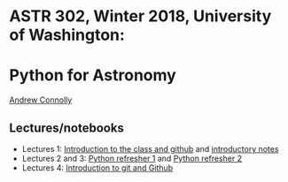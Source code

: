 # ASTR 302, Winter 2018, University of Washington: 
# Python for Astronomy

[Andrew Connolly](https://faculty.washington.edu/ajc26)

## Lectures/notebooks 

 *  Lectures 1: [Introduction to the class and github](lecture-01-github-questionaire) and [introductory notes](lecture-01-introduction.pdf)
  *  Lectures 2 and 3: [Python refresher 1](lecture-02-python-refresher) and [Python refresher 2](lecture-03-python-refresher)
 *  Lectures 4: [Introduction to git and Github](lecture-04-git-and-github) 
